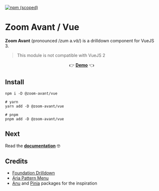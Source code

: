 [![npm (scoped)](https://img.shields.io/npm/v/@zoom-avant/vue)](https://www.npmjs.com/package/@zoom-avant/vue)

# Zoom Avant / Vue

**Zoom Avant** (pronounced /zum a.vɑ̃/) is a drilldown component for VueJS 3.

> This module is not compatible with VueJS 2

<center>

👉 **[Demo](https://applelo.github.io/zoom-avant/demo.html)** 👈

</center>

## Install

```
npm i -D @zoom-avant/vue

# yarn
yarn add -D @zoom-avant/vue

# pnpm
pnpm add -D @zoom-avant/vue
```

## Next

Read the **[documentation](https://applelo.github.io/zoom-avant/guide/)** 🤓

## Credits

- [Foundation Drilldown](https://get.foundation/sites/docs/drilldown-menu.html)
- [Aria Pattern Menu](https://www.w3.org/WAI/ARIA/apg/patterns/menu/)
- [Anu](https://github.com/jd-solanki/anu) and [Pinia](https://github.com/vuejs/pinia) packages for the inspiration
